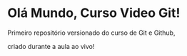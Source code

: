 # Olá Mundo, Curso Video Git!
 Primeiro repositório versionado do curso de Git e Github,
  
  criado durante a aula ao vivo!

